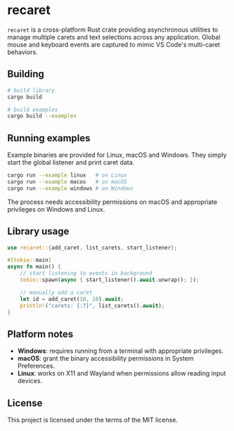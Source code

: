 # recaret

`recaret` is a cross-platform Rust crate providing asynchronous utilities to
manage multiple carets and text selections across any application. Global mouse
and keyboard events are captured to mimic VS Code's multi-caret behaviors.

## Building

```bash
# build library
cargo build

# build examples
cargo build --examples
```

## Running examples
Example binaries are provided for Linux, macOS and Windows. They simply start
the global listener and print caret data.

```bash
cargo run --example linux   # on Linux
cargo run --example macos   # on macOS
cargo run --example windows # on Windows
```

The process needs accessibility permissions on macOS and appropriate privileges
on Windows and Linux.

## Library usage

```rust
use recaret::{add_caret, list_carets, start_listener};

#[tokio::main]
async fn main() {
    // start listening to events in background
    tokio::spawn(async { start_listener().await.unwrap(); });

    // manually add a caret
    let id = add_caret(10, 10).await;
    println!("carets: {:?}", list_carets().await);
}
```

## Platform notes
- **Windows**: requires running from a terminal with appropriate privileges.
- **macOS**: grant the binary accessibility permissions in System Preferences.
- **Linux**: works on X11 and Wayland when permissions allow reading input
devices.

## License

This project is licensed under the terms of the MIT license.
